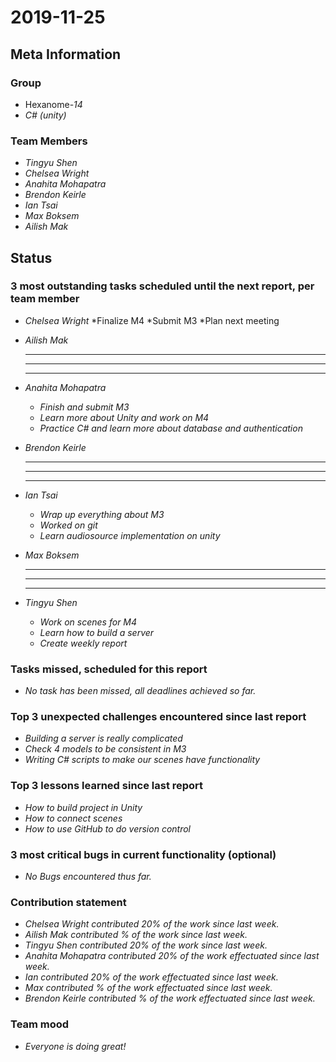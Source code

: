 # 2019-11-25

## Meta Information

### Group

 * Hexanome-*14*
 * *C# (unity)*

### Team Members

 * *Tingyu Shen*
 * *Chelsea Wright*
 * *Anahita Mohapatra*
 * *Brendon Keirle*
 * *Ian Tsai*
 * *Max Boksem*
 * *Ailish Mak*

## Status

### 3 most outstanding tasks scheduled until the next report, per team member

 * *Chelsea Wright*
   *Finalize M4
   *Submit M3
   *Plan next meeting
   
   
 * *Ailish Mak*
   * **
   * **
   * **
 
 
 * *Anahita Mohapatra*
   * *Finish and submit M3*
   * *Learn more about Unity and work on M4*
   * *Practice C# and learn more about database and authentication*
 
 * *Brendon Keirle*
   * **
   * **
   * **
 
 
 * *Ian Tsai*
   * *Wrap up everything about M3*
   * *Worked on git*
   * *Learn audiosource implementation on unity*


 * *Max Boksem*
   * **
   * **
   * **
 
 
 * *Tingyu Shen*
   * *Work on scenes for M4*
   * *Learn how to build a server*
   * *Create weekly report*



### Tasks missed, scheduled for this report

 * *No task has been missed, all deadlines achieved so far.*

### Top 3 unexpected challenges encountered since last report

 * *Building a server is really complicated*
 * *Check 4 models to be consistent in M3*
 * *Writing C# scripts to make our scenes have functionality*
 

### Top 3 lessons learned since last report

   * *How to build project in Unity*
   * *How to connect scenes*
   * *How to use GitHub to do version control*

### 3 most critical bugs in current functionality (optional)

 * *No Bugs encountered thus far.*

### Contribution statement

 * *Chelsea Wright contributed 20% of the work since last week.*
 * *Ailish Mak contributed % of the work since last week.*
 * *Tingyu Shen contributed 20% of the work since last week.*
 * *Anahita Mohapatra contributed 20% of the work effectuated since last week.*
 * *Ian contributed 20% of the work effectuated since last week.*
 * *Max contributed % of the work effectuated since last week.*
 * *Brendon Keirle contributed % of the work effectuated since last week.*

### Team mood

 * *Everyone is doing great!*
